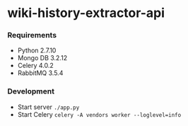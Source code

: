 # wiki-history-extractor-api

### Requirements

* Python 2.7.10
* Mongo DB 3.2.12
* Celery 4.0.2
* RabbitMQ 3.5.4

### Development

* Start server ```./app.py```
* Start Celery ```celery -A vendors worker --loglevel=info```